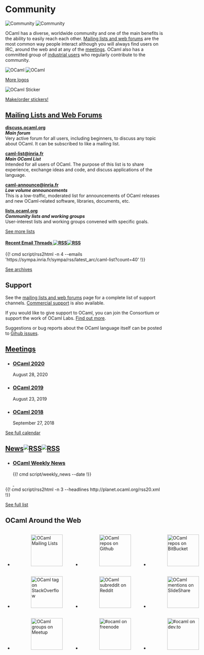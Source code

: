 <!-- ((! set title Community !)) ((! set community !)) ((! set nobreadcrumb !)) -->

<div class="container">
    <h1>Community</h1>
    <div class="row">
        <div class="span2">
            <img src="/img/community-large.svg" alt="Community" class="svg" />
            <img src="/img/community-large.png" alt="Community" class="png" />
        </div>
        <section id="community-leader" class="span6">
            <p>OCaml has a diverse, worldwide community and one of the main benefits is the ability to easily reach each other.  <a href="mailing_lists.html">Mailing lists and web forums</a> are the most common way people interact although you will always find users on IRC, around the web and at any of the <a href="/meetings/">meetings</a>.  OCaml also has a committed group of <a href="../learn/companies.html">industrial users</a> who regularly contribute to the community.</p>
        </section>
        <div class="span2">
            <img src="/img/colour-transparent-icon.svg" alt="OCaml"
			 class="svg" />
            <img src="/img/colour-icon-170x148.png" alt="OCaml" class="png" />
            <p><a href="/docs/logos.html">More logos</a></p>
		</div>
        <div class="span2">
            <img src="/img/OCaml_Sticker.svg" alt="OCaml Sticker"
			 class="svg" />
            <p><a href="/docs/logos.html#Stickers"
			>Make/order stickers!</a></p>
        </div>
    </div>
    <div class="row">
        <section class="span12 condensed">
            <h1 class="ruled"><a href="mailing_lists.html">Mailing Lists and Web Forums</a></h1>
            <div class="row">
            <section class="span4 condensed">
                <p><strong><a href="https://discuss.ocaml.org/">discuss.ocaml.org</a></strong><br />
                <strong><em>Main forum</em></strong><br />
                Very active forum for all users, including
				beginners, to discuss any topic about OCaml.
				It can be subscribed to like a mailing list.</p>
                <p><strong><a href="https://sympa.inria.fr/sympa/arc/caml-list">caml-list@inria.fr</a></strong><br />
                <strong><em>Main OCaml List</em></strong><br />
                Intended for all users of OCaml. The purpose of this list is to share experience, exchange ideas and code, and discuss applications of the language.</p>
            </section>
            <section class="span4 condensed">
                <p><strong><a href="https://sympa.inria.fr/sympa/info/caml-announce">caml-announce@inria.fr</a></strong><br />
                <strong><em>Low volume announcements</em></strong><br />
                This is a low-traffic, moderated list for announcements of OCaml releases and new OCaml-related software, libraries, documents, etc.</p>
                <p><strong><a href="http://lists.ocaml.org">lists.ocaml.org</a></strong><br />
                <strong><em>Community lists and working groups</em></strong><br />
                User-interest lists and working groups convened with specific goals.</p>
                <footer>
                  <p><a href="/community/mailing_lists.html">See more lists</a></p>
                </footer>
            </section>
            <section class="span4 condensed">
                <h4 class="news">
                  <a href="https://sympa.inria.fr/sympa/arc/caml-list/">
                    Recent Email Threads
                  </a>
                  <a href="https://sympa.inria.fr/sympa/rss/latest_arc/caml-list?count=40"
                     target="_blank"
                     title="Email RSS feed"
                     ><img class="svg rss" src="/img/rss.svg" alt="RSS"
					 /><img class="png" src="/img/rss.png" alt="RSS" /></a>
                </h4>
                {{! cmd script/rss2html -n 4 --emails 'https://sympa.inria.fr/sympa/rss/latest_arc/caml-list?count=40' !}}
            <footer>
                <p><a href="https://sympa.inria.fr/sympa/arc/caml-list/">See archives</a></p>
            </footer>
            </section>
      </div>
        </section>
    </div>
    <div class="row">
        <section class="span4 condensed">
            <h1 class="ruled">Support</h1>
            <p>See the <a href="/community/mailing_lists.html">mailing lists and web forums</a> page for a complete list of support channels. <a href="support.html">Commercial support</a> is also available.</p>
            <p>If you would like to give support to OCaml, you can join the Consortium or support the work of OCaml Labs. <a href="/community/support.html#GivingSupport">Find out more</a>.</p>
            <p>Suggestions or bug reports about the OCaml language
            itself can be posted to <a
            href="https://github.com/ocaml/ocaml/issues">Gihub issues</a>.</p>
        </section>
        <section class="span4 condensed">
           <h1 class="ruled"><a href="/meetings/">Meetings</a></h1>
            <ul class='news-feed'>          
                <div class="new_row">
                  <div class="new_col">
                    <div class="new_card">
                      <li class='announcement'>
                        <article>
                          <h1><a title='OCaml Users and Developers Workshop' href='/meetings/ocaml/2020/' target='_blank'>OCaml 2020</a></h1>
                          <p>August 28, 2020</p>
                        </article>
                      </li>
                    </div>
                  </div>
                  <div class="new_col">
                    <div class="new_card">
                      <li>
                        <article>
                          <h1><a href='/meetings/ocaml/2019/' target='_blank'>OCaml 2019</a></h1>
                          <p>August 23, 2019</p>
                        </article>
                      </li>
                    </div>
                  </div>
                  <div class="new_col">
                    <div class="new_card">
                      <li>
                        <article>
                          <h1><a href='/meetings/ocaml/2018' target='_blank'>OCaml 2018</a></h1>
                          <p>September 27, 2018</p>
                        </article>
                      </li>
                    </div>
                  </div>
                </div>
            </ul>
            <footer>
                <p><a href="/meetings/">See full calendar</a></p>
            </footer>
        </section>
        <section class="span4 condensed">
           <h1 class="ruled news">
             <a href="planet/"
                title="See planet posts"
                >News</a><a href="/feed.xml"
                            title="Planet RSS feed"
                            ><img class="svg rss" src="/img/rss.svg" alt="RSS"
						    /><img class="png" src="/img/rss.png" alt="RSS" /></a>
           </h1>
		   <ul class="news-feed" style="margin-bottom: 0px">
   		    <li class="announcement"><article>
			  <h1><a title="OCaml Weekly News"
			       href="/community/cwn/" >OCaml Weekly News</a></h1>
			   <p>{{! cmd script/weekly_news --date !}}</p>
			   <a title="OCaml Weekly News" href="/community/cwn/">
			    <img alt="" src="/img/announcement.svg" class="svg" />
			    <img alt="" src="/img/announcement.png" class="png" />
			  </a>
			</article></li>
		   </ul>
           {{! cmd script/rss2html -n 3 --headlines http://planet.ocaml.org/rss20.xml !}}
            <footer>
                <p><a href="planet/">See full list</a></p>
            </footer>
        </section>
    </div>
    <div class="row">
        <section class="span12 condensed">
            <h1 class="ruled" id="ocaml-around-web">OCaml Around the Web</h1>
                <ul class="inline">
			<div class="row1" style="display: flex;">
				<li class="col1" style="flex:30%;padding: 3% 12% 3% 12%;">
					<a href="/community/mailing_lists.html">
						<img src="/img/mail.png" title="OCaml Mailing Lists" style="height: 100px;width:100px;object-fit: contain;">
					</a>
				</li>
                    		<li class="col1" style="flex:30%;padding: 3% 12% 3% 12%;">
					<a href="https://github.com/trending?l=ocaml&since=monthly">
						<img src="/img/github-mark.png" title="OCaml repos on Github" style="height: 100px;width:100px;object-fit: contain;">
					</a>
				</li>
                    		<li class="col1" style="flex:30%;padding: 3% 12% 3% 12%;">
					<a href="https://bitbucket.org/repo/all?name=ocaml">
						<img src="/img/bitbucket-logo.png" title="OCaml repos on BitBucket" style="height: 100px;width:100px;object-fit: contain;">
					</a>
				</li>
			</div>
			<div class="row1" style="display: flex;">
				<li class="col1" style="flex:30%;padding: 3% 12% 3% 12%;">
					<a href="http://stackoverflow.com/questions/tagged/ocaml">
						<img src="/img/stackoverflow-logo.jpg" title="OCaml tag on StackOverflow" style="height: 100px;width:100px;object-fit: contain;">
					</a>
				</li>
                    		<li class="col1" style="flex:30%;padding: 3% 12% 3% 12%;">
					<a href="http://www.reddit.com/r/ocaml/">
						<img src="/img/reddit-alien.png" title="OCaml subreddit on Reddit" style="height: 100px;width:100px;object-fit: contain;">
					</a>
				</li>
                   		<li class="col1" style="flex:30%;padding: 3% 12% 3% 12%;">
					<a href="http://www.slideshare.net/search/slideshow/?q=ocaml&qf=qf2&ud=any&ft=all&lang=**&sort=relevance">
						<img src="/img/slideshare-icon.png" title="OCaml mentions on SlideShare" style="height: 100px;width:100px;object-fit: contain;">
					</a>
				</li>	
			</div>
			<div class="row1" style="display: flex;">
				<li class="col1" style="flex:30%;padding: 3% 12% 3% 12%;">
					<a href="http://www.meetup.com/find/?keywords=ocaml&radius=Infinity">
						<img src="/img/meetup-logo.gif" title="OCaml groups on Meetup" style="height: 100px;width:100px;object-fit: contain;">
					</a>
				</li>
                    		<li class="col1" style="flex:30%;padding: 3% 12% 3% 12%;">
					<a href="irc://irc.freenode.net/#ocaml">
						<img src="/img/irc-graphic.png" title="#ocaml on freenode" style="height: 100px;width:100px;object-fit: contain;">
					</a>
				</li>
                    		<li class="col1" style="flex:30%;padding: 3% 12% 3% 12%;">
					<a href="https://dev.to/t/ocaml">
						<img src="/img/devto-graphic.png" title="#ocaml on dev.to" style="height: 100px;width:100px;object-fit: contain;">
					</a>
				</li>
			</div>
		</ul>
        </section>
    </div>
</div>
